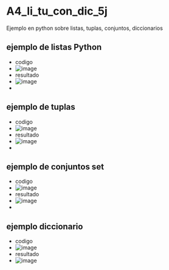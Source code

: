 # A4_li_tu_con_dic_5j
Ejemplo en python sobre listas, tuplas, conjuntos, diccionarios
## ejemplo de listas Python
- codigo
- ![image](https://github.com/user-attachments/assets/86149787-9f4d-414d-b254-815dc2764016)
- resultado
- ![image](https://github.com/user-attachments/assets/ff485b45-d75c-4f72-ac24-35aa62780846)
- 
## ejemplo de tuplas
- codigo
- ![image](https://github.com/user-attachments/assets/8e0794f7-a274-462a-b3db-6628b5749297)
- resultado
- ![image](https://github.com/user-attachments/assets/9168626e-d59d-4286-9929-987130d5cd1d)
- 
## ejemplo de conjuntos set
- codigo
- ![image](https://github.com/user-attachments/assets/4408450d-c529-4e23-8e04-ab358f4c31e2)
- resultado
- ![image](https://github.com/user-attachments/assets/883c7053-afd4-4cbb-b578-98e1d169a270)
-
## ejemplo diccionario 
- codigo
- ![image](https://github.com/user-attachments/assets/e65c30e2-5fd6-425c-a6c1-afb26cf5c2aa)
- resultado
- ![image](https://github.com/user-attachments/assets/379c9956-e674-44ae-851f-afc0014f3aad)




